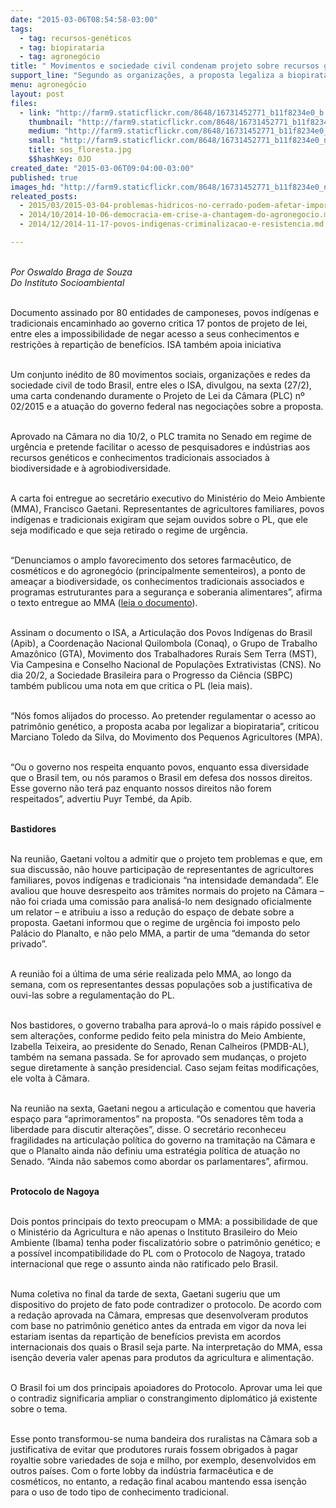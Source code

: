 ```yaml
---
date: "2015-03-06T08:54:58-03:00"
tags:
  - tag: recursos-genéticos
  - tag: biopirataria
  - tag: agronegócio
title: " Movimentos e sociedade civil condenam projeto sobre recursos genéticos"
support_line: "Segundo as organizações, a proposta legaliza a biopirataria realizada indústria farmacêutica, de cosméticos e do agronegócio."
menu: agronegócio
layout: post
files:
  - link: "http://farm9.staticflickr.com/8648/16731452771_b11f8234e0_b.jpg"
    thumbnail: "http://farm9.staticflickr.com/8648/16731452771_b11f8234e0_t.jpg"
    medium: "http://farm9.staticflickr.com/8648/16731452771_b11f8234e0_z.jpg"
    small: "http://farm9.staticflickr.com/8648/16731452771_b11f8234e0_n.jpg"
    title: sos_floresta.jpg
    $$hashKey: 0JO
created_date: "2015-03-06T09:04:00-03:00"
published: true
images_hd: "http://farm9.staticflickr.com/8648/16731452771_b11f8234e0_n.jpg"
releated_posts:
  - 2015/03/2015-03-04-problemas-hidricos-no-cerrado-podem-afetar-importantes-setores-da-economia.md
  - 2014/10/2014-10-06-democracia-em-crise-a-chantagem-do-agronegocio.md
  - 2014/12/2014-11-17-povos-indigenas-criminalizacao-e-resistencia.md

---
```

<p><br />
<em>Por Oswaldo Braga de Souza<br />
Do Instituto Socioambiental</em></p>

<p><br />
Documento assinado por 80 entidades de camponeses, povos ind&iacute;genas e tradicionais encaminhado ao governo critica 17 pontos de projeto de lei, entre eles a impossibilidade de negar acesso a seus conhecimentos e restri&ccedil;&otilde;es &agrave; reparti&ccedil;&atilde;o de benef&iacute;cios. ISA tamb&eacute;m apoia iniciativa</p>

<p><br />
Um conjunto in&eacute;dito de 80 movimentos sociais, organiza&ccedil;&otilde;es e redes da sociedade civil de todo Brasil, entre eles o ISA, divulgou, na sexta (27/2), uma carta condenando duramente o Projeto de Lei da C&acirc;mara (PLC) n&ordm; 02/2015 e a atua&ccedil;&atilde;o do governo federal nas negocia&ccedil;&otilde;es sobre a proposta.</p>

<p><br />
Aprovado na C&acirc;mara no dia 10/2, o PLC tramita no Senado em regime de urg&ecirc;ncia e pretende facilitar o acesso de pesquisadores e ind&uacute;strias aos recursos gen&eacute;ticos e conhecimentos tradicionais associados &agrave; biodiversidade e &agrave; agrobiodiversidade.</p>

<p><br />
A carta foi entregue ao secret&aacute;rio executivo do Minist&eacute;rio do Meio Ambiente (MMA), Francisco Gaetani. Representantes de agricultores familiares, povos ind&iacute;genas e tradicionais exigiram que sejam ouvidos sobre o PL, que ele seja modificado e que seja retirado o regime de urg&ecirc;ncia.</p>

<p><br />
&ldquo;Denunciamos o amplo favorecimento dos setores farmac&ecirc;utico, de cosm&eacute;ticos e do agroneg&oacute;cio (principalmente sementeiros), a ponto de amea&ccedil;ar a biodiversidade, os conhecimentos tradicionais associados e programas estruturantes para a seguran&ccedil;a e soberania alimentares&rdquo;, afirma o texto entregue ao MMA (<a href="http://www.socioambiental.org/sites/blog.socioambiental.org/files/nsa/arquivos/carta_do_pcts_e_camponeses_ao_governo_federal1-2.pdf" target="_blank">leia o documento</a>).</p>

<p><br />
Assinam o documento o ISA, a Articula&ccedil;&atilde;o dos Povos Ind&iacute;genas do Brasil (Apib), a Coordena&ccedil;&atilde;o Nacional Quilombola (Conaq), o Grupo de Trabalho Amaz&ocirc;nico (GTA), Movimento dos Trabalhadores Rurais Sem Terra (MST), Via Campesina e Conselho Nacional de Popula&ccedil;&otilde;es Extrativistas (CNS). No dia 20/2, a Sociedade Brasileira para o Progresso da Ci&ecirc;ncia (SBPC) tamb&eacute;m publicou uma nota em que critica o PL (leia mais).</p>

<p><br />
&ldquo;N&oacute;s fomos alijados do processo. Ao pretender regulamentar o acesso ao patrim&ocirc;nio gen&eacute;tico, a proposta acaba por legalizar a biopirataria&rdquo;, criticou Marciano Toledo da Silva, do Movimento dos Pequenos Agricultores (MPA).</p>

<p><br />
&ldquo;Ou o governo nos respeita enquanto povos, enquanto essa diversidade que o Brasil tem, ou n&oacute;s paramos o Brasil em defesa dos nossos direitos. Esse governo n&atilde;o ter&aacute; paz enquanto nossos direitos n&atilde;o forem respeitados&rdquo;, advertiu Puyr Temb&eacute;, da Apib.</p>

<p><br />
<strong>Bastidores</strong></p>

<p><br />
Na reuni&atilde;o, Gaetani voltou a admitir que o projeto tem problemas e que, em sua discuss&atilde;o, n&atilde;o houve participa&ccedil;&atilde;o de representantes de agricultores familiares, povos ind&iacute;genas e tradicionais &ldquo;na intensidade demandada&rdquo;. Ele avaliou que houve desrespeito aos tr&acirc;mites normais do projeto na C&acirc;mara &ndash; n&atilde;o foi criada uma comiss&atilde;o para analis&aacute;-lo nem designado oficialmente um relator &ndash; e atribuiu a isso a redu&ccedil;&atilde;o do espa&ccedil;o de debate sobre a proposta. Gaetani informou que o regime de urg&ecirc;ncia foi imposto pelo Pal&aacute;cio do Planalto, e n&atilde;o pelo MMA, a partir de uma &ldquo;demanda do setor privado&rdquo;.</p>

<p><br />
A reuni&atilde;o foi a &uacute;ltima de uma s&eacute;rie realizada pelo MMA, ao longo da semana, com os representantes dessas popula&ccedil;&otilde;es sob a justificativa de ouvi-las sobre a regulamenta&ccedil;&atilde;o do PL.</p>

<p><br />
Nos bastidores, o governo trabalha para aprov&aacute;-lo o mais r&aacute;pido poss&iacute;vel e sem altera&ccedil;&otilde;es, conforme pedido feito pela ministra do Meio Ambiente, Izabella Teixeira, ao presidente do Senado, Renan Calheiros (PMDB-AL), tamb&eacute;m na semana passada. Se for aprovado sem mudan&ccedil;as, o projeto segue diretamente &agrave; san&ccedil;&atilde;o presidencial. Caso sejam feitas modifica&ccedil;&otilde;es, ele volta &agrave; C&acirc;mara.</p>

<p><br />
Na reuni&atilde;o na sexta, Gaetani negou a articula&ccedil;&atilde;o e comentou que haveria espa&ccedil;o para &ldquo;aprimoramentos&rdquo; na proposta. &ldquo;Os senadores t&ecirc;m toda a liberdade para discutir altera&ccedil;&otilde;es&rdquo;, disse. O secret&aacute;rio reconheceu fragilidades na articula&ccedil;&atilde;o pol&iacute;tica do governo na tramita&ccedil;&atilde;o na C&acirc;mara e que o Planalto ainda n&atilde;o definiu uma estrat&eacute;gia pol&iacute;tica de atua&ccedil;&atilde;o no Senado. &ldquo;Ainda n&atilde;o sabemos como abordar os parlamentares&rdquo;, afirmou.</p>

<p><br />
<strong>Protocolo de Nagoya</strong></p>

<p><br />
Dois pontos principais do texto preocupam o MMA: a possibilidade de que o Minist&eacute;rio da Agricultura e n&atilde;o apenas o Instituto Brasileiro do Meio Ambiente (Ibama) tenha poder fiscalizat&oacute;rio sobre o patrim&ocirc;nio gen&eacute;tico; e a poss&iacute;vel incompatibilidade do PL com o Protocolo de Nagoya, tratado internacional que rege o assunto ainda n&atilde;o ratificado pelo Brasil.</p>

<p><br />
Numa coletiva no final da tarde de sexta, Gaetani sugeriu que um dispositivo do projeto de fato pode contradizer o protocolo. De acordo com a reda&ccedil;&atilde;o aprovada na C&acirc;mara, empresas que desenvolveram produtos com base no patrim&ocirc;nio gen&eacute;tico antes da entrada em vigor da nova lei estariam isentas da reparti&ccedil;&atilde;o de benef&iacute;cios prevista em acordos internacionais dos quais o Brasil seja parte. Na interpreta&ccedil;&atilde;o do MMA, essa isen&ccedil;&atilde;o deveria valer apenas para produtos da agricultura e alimenta&ccedil;&atilde;o.</p>

<p><br />
O Brasil foi um dos principais apoiadores do Protocolo. Aprovar uma lei que o contradiz significaria ampliar o constrangimento diplom&aacute;tico j&aacute; existente sobre o tema.</p>

<p><br />
Esse ponto transformou-se numa bandeira dos ruralistas na C&acirc;mara sob a justificativa de evitar que produtores rurais fossem obrigados &agrave; pagar royaltie sobre variedades de soja e milho, por exemplo, desenvolvidos em outros pa&iacute;ses. Com o forte lobby da ind&uacute;stria farmac&ecirc;utica e de cosm&eacute;ticos, no entanto, a reda&ccedil;&atilde;o final acabou mantendo essa isen&ccedil;&atilde;o para o uso de todo tipo de conhecimento tradicional.</p>
